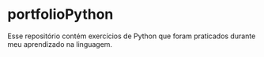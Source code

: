 # portfolioPython
 Esse repositório contém exercícios de Python que foram praticados durante meu aprendizado na linguagem. 
